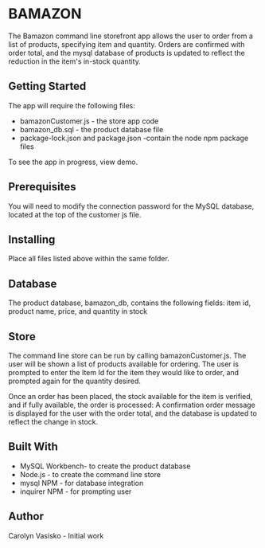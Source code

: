 BAMAZON
=======

The Bamazon command line storefront app allows the user to order from a list of products, specifying item and quantity.  Orders are confirmed with order total, and the mysql database of products is updated to reflect the reduction in the item's in-stock quantity.

Getting Started
---------------
The app will require the following files:
 * bamazonCustomer.js - the store app code 
 * bamazon_db.sql - the product database file
 * package-lock.json and package.json -contain the node npm package files 

To see the app in progress, view demo.

Prerequisites
-------------
You will need to modify the connection password for the MySQL database, located at the top of the customer js file.

Installing
----------
Place all files listed above within the same folder.

Database
--------
The product database, bamazon_db, contains the following fields:
item id, product name, price, and quantity in stock

Store
-----
The command line store can be run by calling bamazonCustomer.js.  The user will be shown a list of products available for ordering.  The user is prompted to enter the Item Id for the item they would like to order, and prompted again for the quantity desired.  

Once an order has been placed, the stock available for the item is verified, and if fully available, the order is processed:  A confirmation order message is displayed for the user with the order total, and the database is updated to reflect the change in stock.

Built With
----------
* MySQL Workbench- to create the product database
* Node.js - to create the command line store 
* mysql NPM - for database integration 
* inquirer NPM - for prompting user

Author
------
Carolyn Vasisko - Initial work
